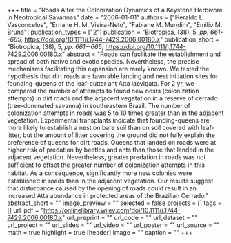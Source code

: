 +++
title = "Roads Alter the Colonization Dynamics of a Keystone Herbivore in Neotropical Savannas"
date = "2006-01-01"
authors = ["Heraldo L. Vasconcelos", "Ernane H. M. Vieira-Neto", "Fabiane M. Mundim", "Emilio M. Bruna"]
publication_types = ["2"]
publication = "Biotropica, (38), 5, _pp. 661--665_, https://doi.org/10.1111/j.1744-7429.2006.00180.x"
publication_short = "Biotropica, (38), 5, _pp. 661--665_, https://doi.org/10.1111/j.1744-7429.2006.00180.x"
abstract = "Roads can facilitate the establishment and spread of both native and exotic species. Nevertheless, the precise mechanisms facilitating this expansion are rarely known. We tested the hypothesis that dirt roads are favorable landing and nest initiation sites for founding-queens of the leaf-cutter ant Atta laevigata. For 2 yr, we compared the number of attempts to found new nests (colonization attempts) in dirt roads and the adjacent vegetation in a reserve of cerrado (tree-dominated savanna) in southeastern Brazil. The number of colonization attempts in roads was 5 to 10 times greater than in the adjacent vegetation. Experimental transplants indicate that founding-queens are more likely to establish a nest on bare soil than on soil covered with leaf-litter, but the amount of litter covering the ground did not fully explain the preference of queens for dirt roads. Queens that landed on roads were at higher risk of predation by beetles and ants than those that landed in the adjacent vegetation. Nevertheless, greater predation in roads was not sufﬁcient to offset the greater number of colonization attempts in this habitat. As a consequence, signiﬁcantly more new colonies were established in roads than in the adjacent vegetation. Our results suggest that disturbance caused by the opening of roads could result in an increased Atta abundance in protected areas of the Brazilian Cerrado."
abstract_short = ""
image_preview = ""
selected = false
projects = []
tags = []
url_pdf = "https://onlinelibrary.wiley.com/doi/10.1111/j.1744-7429.2006.00180.x"
url_preprint = ""
url_code = ""
url_dataset = ""
url_project = ""
url_slides = ""
url_video = ""
url_poster = ""
url_source = ""
math = true
highlight = true
[header]
image = ""
caption = ""
+++
